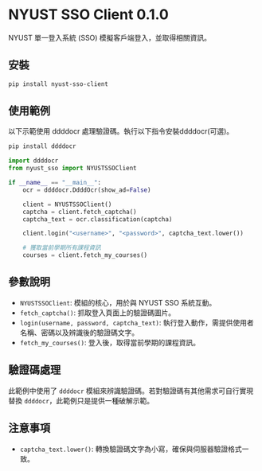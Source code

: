 # NYUST SSO Client 0.1.0

NYUST 單一登入系統 (SSO) 模擬客戶端登入，並取得相關資訊。

## 安裝

```bash
pip install nyust-sso-client
```

## 使用範例

以下示範使用 ddddocr 處理驗證碼。執行以下指令安裝ddddocr(可選)。
```bash
pip install ddddocr
```

```python
import ddddocr
from nyust_sso import NYUSTSSOClient

if __name__ == "__main__":
    ocr = ddddocr.DdddOcr(show_ad=False)

    client = NYUSTSSOClient()
    captcha = client.fetch_captcha()
    captcha_text = ocr.classification(captcha)

    client.login("<username>", "<password>", captcha_text.lower())

    # 獲取當前學期所有課程資訊
    courses = client.fetch_my_courses()
```

## 參數說明

- `NYUSTSSOClient`: 模組的核心，用於與 NYUST SSO 系統互動。
- `fetch_captcha()`: 抓取登入頁面上的驗證碼圖片。
- `login(username, password, captcha_text)`: 執行登入動作，需提供使用者名稱、密碼以及辨識後的驗證碼文字。
- `fetch_my_courses()`: 登入後，取得當前學期的課程資訊。

## 驗證碼處理

此範例中使用了 `ddddocr` 模組來辨識驗證碼。若對驗證碼有其他需求可自行實現替換 `ddddocr`，此範例只是提供一種破解示範。

## 注意事項

- `captcha_text.lower()`: 轉換驗證碼文字為小寫，確保與伺服器驗證格式一致。
